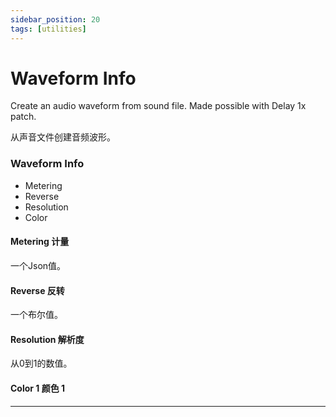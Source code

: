 ```yaml
---
sidebar_position: 20
tags: [utilities]
---
```


# Waveform Info

Create an audio waveform from sound file. Made possible with Delay 1x patch.

从声音文件创建音频波形。

<div class="patch-container">
 <div class="patch layer">
  <h3>Waveform Info</h3>
   <ul class="inputs"> 
        <li>Metering</li>  
        <li>Reverse</li>
        <li>Resolution</li>
        <li>Color</li>
   </ul>
 </div>
</div>


#### Metering 计量

一个Json值。

#### Reverse 反转

一个布尔值。

#### Resolution 解析度

从0到1的数值。

#### Color 1 颜色 1


------
